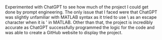 Experimented with ChatGPT to see how much of the project I could get done by prompt engineering.
The only issue that I faced were that ChatGPT was slightly unfamiliar with MATLAB syntax as it tried to use \ as an escape character when it is ' in MATLAB.
Other than that, the project is incredibly accurate as ChatGPT successfully programmed the logic for the code and was able to create a GitHub website to display the project.
